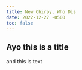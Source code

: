 ```yaml
---
title: New Chirpy, Who Dis
date: 2022-12-27 -0500
toc: false
---
```


## Ayo this is a title
and this is text